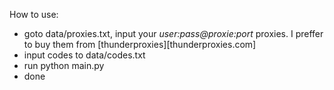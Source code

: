 How to use:

- goto data/proxies.txt, input your *user:pass@proxie:port* proxies. I preffer to buy them from [thunderproxies][thunderproxies.com]
- input codes to data/codes.txt
- run python main.py
- done
